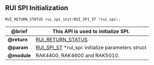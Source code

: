 ## RUI SPI Initialization

```c
RUI_RETURN_STATUS rui_spi_init(RUI_SPI_ST *rui_spi);
```

| **@brief**  | This API is used to initialize SPI.                               |
| ----------- | ----------------------------------------------------------------- |
| **@return** | [RUI_RETURN_STATUS](../#rui-return-status)                        |
| **@param**  | [RUI_SPI_ST](#rui-spi-st) \*rui_spi: initialize parameters struct |
| **@module** | RAK4400, RAK4600 and RAK5010.                                     |
